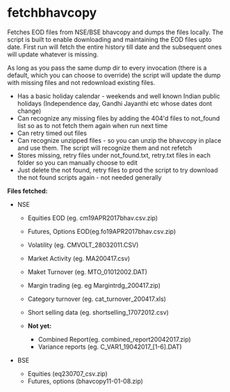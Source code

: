 # fetchbhavcopy
Fetches EOD files from NSE/BSE bhavcopy and dumps the files locally. The script is built to enable downloading and maintaining the EOD files upto date. First run will fetch the entire history till date and the subsequent ones will update whatever is missing.

As long as you pass the same dump dir to every invocation (there is a default, which you can choose to override) the script will update the dump with missing files and not redownload existing files. 

* Has a basic holiday calendar - weekends and well known Indian public holidays (Independence day, Gandhi Jayanthi etc whose dates dont change)
* Can recognize any missing files by adding the 404'd files to not_found list so as to not fetch them again when run next time
* Can retry timed out files
* Can recognize unzipped files - so you can unzip the bhavcopy in place and use them. The script will recognize them and not refetch
* Stores missing, retry files under not_found.txt, retry.txt files in each folder so you can manually choose to edit
* Just delete the not found, retry files to prod the script to try download the not found scripts again - not needed generally


**Files fetched:**
* NSE
  * Equities EOD (eg. cm19APR2017bhav.csv.zip)
  * Futures, Options EOD(eg.fo19APR2017bhav.csv.zip)
  * Volatility (eg. CMVOLT_28032011.CSV)
  * Market Activity (eg. MA200417.csv)
  * Maket Turnover (eg. MTO_01012002.DAT)
  * Margin trading (eg. eg Margintrdg_200417.zip)
  * Category turnover (eg. cat_turnover_200417.xls)
  * Short selling data (eg. shortselling_17072012.csv)

  * **Not yet:**
    * Combined Report(eg. combined_report20042017.zip)
    * Variance reports (eg. C_VAR1_19042017_[1-6].DAT)

* BSE
  * Equities (eq230707_csv.zip)
  * Futures, options (bhavcopy11-01-08.zip)

